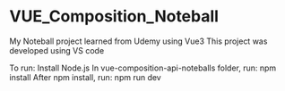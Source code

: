 # VUE_Composition_Noteball
My Noteball project learned from Udemy using Vue3
This project was developed using VS code

To run:
Install Node.js
In vue-composition-api-noteballs folder, run: npm install
After npm install, run: npm run dev
